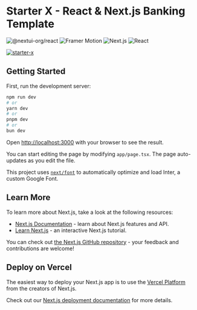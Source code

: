 <h1>Starter X - React & Next.js Banking Template</h1>

 ![@nextui-org/react](https://img.shields.io/badge/@nextui--org/react-v2.2.10-blue) ![Framer Motion](https://img.shields.io/badge/framer--motion-v11.0.25-pink) ![Next.js](https://img.shields.io/badge/next-v14.1.4-yellowgreen) ![React](https://img.shields.io/badge/react-v18-blue)

<a href="https://starter-x-dev.vercel.app/">![starter-x](https://github.com/user-attachments/assets/490c9adc-99c1-48ed-8e48-b7b1e499f979)</a>

## Getting Started

First, run the development server:

```bash
npm run dev
# or
yarn dev
# or
pnpm dev
# or
bun dev
```

Open [http://localhost:3000](http://localhost:3000) with your browser to see the result.

You can start editing the page by modifying `app/page.tsx`. The page auto-updates as you edit the file.

This project uses [`next/font`](https://nextjs.org/docs/basic-features/font-optimization) to automatically optimize and load Inter, a custom Google Font.

## Learn More

To learn more about Next.js, take a look at the following resources:

- [Next.js Documentation](https://nextjs.org/docs) - learn about Next.js features and API.
- [Learn Next.js](https://nextjs.org/learn) - an interactive Next.js tutorial.

You can check out [the Next.js GitHub repository](https://github.com/vercel/next.js/) - your feedback and contributions are welcome!

## Deploy on Vercel

The easiest way to deploy your Next.js app is to use the [Vercel Platform](https://vercel.com/new?utm_medium=default-template&filter=next.js&utm_source=create-next-app&utm_campaign=create-next-app-readme) from the creators of Next.js.

Check out our [Next.js deployment documentation](https://nextjs.org/docs/deployment) for more details.
